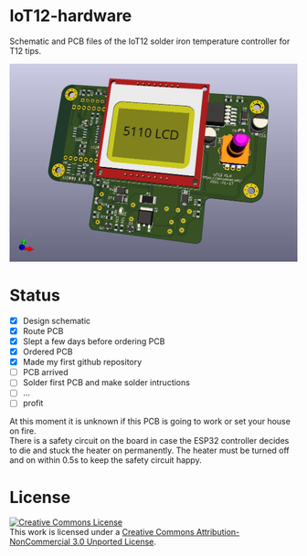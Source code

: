 # IoT12-hardware
Schematic and PCB files of the IoT12 solder iron temperature controller for T12 tips.


![](IoT12-render.jpg)

# Status

- [x] Design schematic
- [x] Route PCB
- [x] Slept a few days before ordering PCB
- [x] Ordered PCB
- [x] Made my first github repository
- [ ] PCB arrived
- [ ] Solder first PCB and make solder intructions
- [ ] ...
- [ ] profit

At this moment it is unknown if this PCB is going to work or set your house on fire.\
There is a safety circuit on the board in case the ESP32 controller decides to die and stuck the heater on permanently. The heater must be turned off and on within 0.5s to keep the safety circuit happy.


# License

<a rel="license" href="http://creativecommons.org/licenses/by-nc/3.0/"><img alt="Creative Commons License" style="border-width:0" src="https://i.creativecommons.org/l/by-nc/3.0/88x31.png" /></a><br />This work is licensed under a <a rel="license" href="http://creativecommons.org/licenses/by-nc/3.0/">Creative Commons Attribution-NonCommercial 3.0 Unported License</a>.